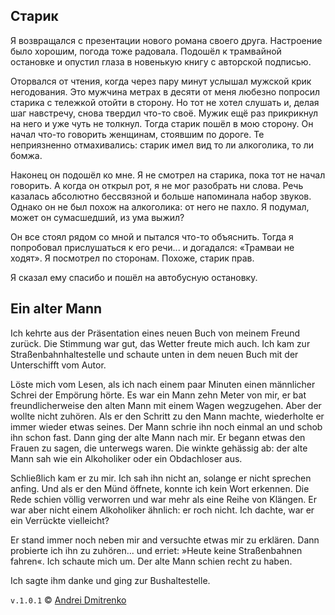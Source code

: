 ## Старик

Я возвращался с презентации нового романа своего друга. Настроение было хорошим, погода тоже радовала. Подошёл к трамвайной остановке и опустил глаза в новенькую книгу с авторской подписью.

Оторвался от чтения, когда через пару минут услышал мужской крик негодования. Это мужчина метрах в десяти от меня любезно попросил старика с тележкой отойти в сторону. Но тот не хотел слушать и, делая шаг навстречу, снова твердил что-то своё. Мужик ещё раз прикрикнул на него и уже чуть не толкнул. Тогда старик пошёл в мою сторону. Он начал что-то говорить женщинам, стоявшим по дороге. Те неприязненно отмахивались: старик имел вид то ли алкоголика, то ли бомжа.

Наконец он подошёл ко мне. Я не смотрел на старика, пока тот не начал говорить. А когда он открыл рот, я не мог разобрать ни слова. Речь казалась абсолютно бессвязной и больше напоминала набор звуков. Однако он не был похож на алкоголика: от него не пахло. Я подумал, может он сумасшедший, из ума выжил?

Он все стоял рядом со мной и пытался что-то объяснить. Тогда я попробовал прислушаться к его речи... и догадался: &laquo;Трамваи не ходят&raquo;. Я посмотрел по сторонам. Похоже, старик прав.

Я сказал ему спасибо и пошёл на автобусную остановку.

## Ein alter Mann

Ich kehrte aus der Präsentation eines neuen Buch von meinem Freund zurück. Die Stimmung war gut, das Wetter freute mich auch. Ich kam zur Straßenbahnhaltestelle und schaute unten in dem neuen Buch mit der Unterschifft vom Autor.

Löste mich vom Lesen, als ich nach einem paar Minuten einen männlicher Schrei der Empörung hörte. Es war ein Mann zehn Meter von mir, er bat freundlicherweise den alten Mann mit einem Wagen wegzugehen. Aber der wollte nicht zuhören. Als er den Schritt zu den Mann machte, wiederholte er immer wieder etwas seines. Der Mann schrie ihn noch einmal an und schob ihn schon fast. Dann ging der alte Mann nach mir. Er begann etwas den Frauen zu sagen, die unterwegs waren. Die winkte gehässig ab: der alte Mann sah wie ein Alkoholiker oder ein Obdachloser aus.

Schließlich kam er zu mir. Ich sah ihn nicht an, solange er nicht sprechen anfing. Und als er den Münd öffnete, konnte ich kein Wort erkennen. Die Rede schien völlig verworren und war mehr als eine Reihe von Klängen. Er war aber nicht einem Alkoholiker ähnlich: er roch nicht. Ich dachte, war er ein Verrückte vielleicht?

Er stand immer noch neben mir and versuchte etwas mir zu erklären. Dann probierte ich ihn zu zuhören... und erriet: &raquo;Heute keine Straßenbahnen fahren&laquo;. Ich schaute mich um. Der alte Mann schien recht zu haben.

Ich sagte ihm danke und ging zur Bushaltestelle.


`v.1.0.1` &copy; [Andrei Dmitrenko](https://admitrenko.github.io/blog/)
